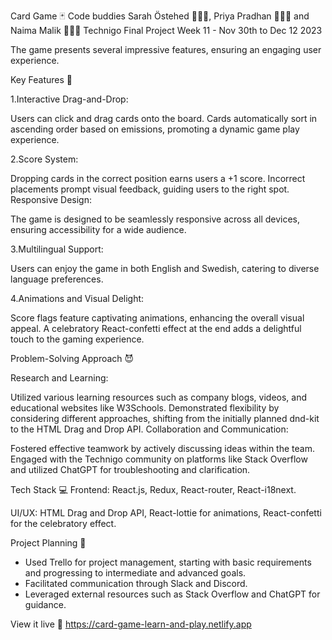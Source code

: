 Card Game 🃏
Code buddies Sarah Östehed 👩🏻‍💻,  Priya Pradhan 👩🏻‍💻 and Naima Malik 👩🏻‍💻
Technigo Final Project Week 11 - Nov 30th to Dec 12 2023

The game presents several impressive features, ensuring an engaging user experience.

Key Features 🙌

1.Interactive Drag-and-Drop:

Users can click and drag cards onto the board.
Cards automatically sort in ascending order based on emissions, promoting a dynamic game play experience.

2.Score System:

Dropping cards in the correct position earns users a +1 score.
Incorrect placements prompt visual feedback, guiding users to the right spot.
Responsive Design:

The game is designed to be seamlessly responsive across all devices, ensuring accessibility for a wide audience.

3.Multilingual Support:

Users can enjoy the game in both English and Swedish, catering to diverse language preferences.

4.Animations and Visual Delight:

Score flags feature captivating animations, enhancing the overall visual appeal.
A celebratory React-confetti effect at the end adds a delightful touch to the gaming experience.

Problem-Solving Approach 😈

Research and Learning:

Utilized various learning resources such as company blogs, videos, and educational websites like W3Schools.
Demonstrated flexibility by considering different approaches, shifting from the initially planned dnd-kit to the HTML Drag and Drop API.
Collaboration and Communication:

Fostered effective teamwork by actively discussing ideas within the team.
Engaged with the Technigo community on platforms like Stack Overflow and utilized ChatGPT for troubleshooting and clarification.


Tech Stack 💻
Frontend: React.js, Redux, React-router, React-i18next.

UI/UX: HTML Drag and Drop API, React-lottie for animations, React-confetti for the celebratory effect.

Project Planning 📝

- Used Trello for project management, starting with basic requirements and progressing to intermediate and advanced goals.
- Facilitated communication through Slack and Discord.
- Leveraged external resources such as Stack Overflow and ChatGPT for guidance.

View it live 🎉
https://card-game-learn-and-play.netlify.app 